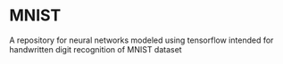 # MNIST
A repository for neural networks modeled using tensorflow intended for handwritten digit recognition of MNIST dataset
